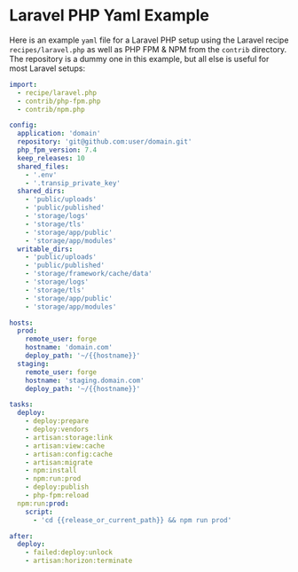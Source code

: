 # Laravel PHP Yaml Example

Here is an example `yaml` file for a Laravel PHP setup using the Laravel recipe `recipes/laravel.php` as well as PHP FPM & NPM from the `contrib` directory. The repository is a dummy one in this example, but all else is useful for most Laravel setups:

```yml
import:
  - recipe/laravel.php
  - contrib/php-fpm.php
  - contrib/npm.php

config:
  application: 'domain'
  repository: 'git@github.com:user/domain.git'
  php_fpm_version: 7.4
  keep_releases: 10
  shared_files: 
    - '.env'
    - '.transip_private_key'
  shared_dirs:
    - 'public/uploads'
    - 'public/published'
    - 'storage/logs'
    - 'storage/tls'
    - 'storage/app/public'
    - 'storage/app/modules'
  writable_dirs:
    - 'public/uploads'
    - 'public/published'
    - 'storage/framework/cache/data'
    - 'storage/logs'
    - 'storage/tls'
    - 'storage/app/public'
    - 'storage/app/modules'

hosts:
  prod:
    remote_user: forge
    hostname: 'domain.com'
    deploy_path: '~/{{hostname}}'
  staging:
    remote_user: forge
    hostname: 'staging.domain.com'
    deploy_path: '~/{{hostname}}'

tasks:
  deploy:
    - deploy:prepare
    - deploy:vendors
    - artisan:storage:link
    - artisan:view:cache
    - artisan:config:cache
    - artisan:migrate
    - npm:install
    - npm:run:prod
    - deploy:publish
    - php-fpm:reload
  npm:run:prod:
    script:
      - 'cd {{release_or_current_path}} && npm run prod'

after:
  deploy:
    - failed:deploy:unlock
    - artisan:horizon:terminate
```